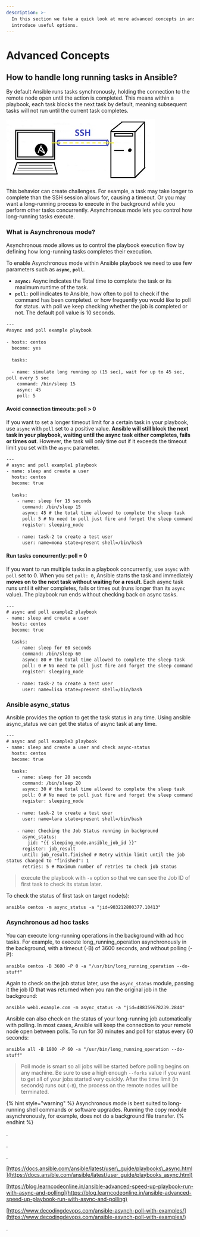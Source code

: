 ```yaml
---
description: >-
  In this section we take a quick look at more advanced concepts in ansible and
  introduce useful options.
---
```


# Advanced Concepts

## How to handle long running tasks in Ansible?

By default Ansible runs tasks synchronously, holding the connection to the remote node open until the action is completed. This means within a playbook, each task blocks the next task by default, meaning subsequent tasks will not run until the current task completes.

![](.gitbook/assets/adv-asyncpoll.jpg)

 This behavior can create challenges. For example, a task may take longer to complete than the SSH session allows for, causing a timeout. Or you may want a long-running process to execute in the background while you perform other tasks concurrently. Asynchronous mode lets you control how long-running tasks execute.

### What is Asynchronous mode?

Asynchronous mode allows us to control the playbook execution flow by defining how long-running tasks completes their execution.

To enable Asynchronous mode within Ansible playbook we need to use few parameters such as **`async`**, **`poll`**.

* **`async:`** Async indicates the Total time to complete the task or its maximum runtime of the task.
* **`poll:`** poll indicates to Ansible, how often to poll to check if the command has been completed. or how frequently you would like to poll for status. with poll we keep checking whether the job is completed or not. The default poll value is 10 seconds.

```text
---
#async and poll example playbook

- hosts: centos
  become: yes

  tasks:

  - name: simulate long running op (15 sec), wait for up to 45 sec, poll every 5 sec
    command: /bin/sleep 15
    async: 45
    poll: 5
```

#### Avoid connection timeouts: poll &gt; 0

 If you want to set a longer timeout limit for a certain task in your playbook, use `async` with `poll` set to a positive value. **Ansible will still block the next task in your playbook, waiting until the async task either completes, fails or times out**. However, the task will only time out if it exceeds the timeout limit you set with the `async` parameter.

```text
---
# async and poll example1 playbook
- name: sleep and create a user 
  hosts: centos
  become: true

  tasks:
    - name: sleep for 15 seconds
      command: /bin/sleep 15
      async: 45 # the total time allowed to complete the sleep task
      poll: 5 # No need to poll just fire and forget the sleep command
      register: sleeping_node

    - name: task-2 to create a test user
      user: name=mona state=present shell=/bin/bash
```

#### Run tasks concurrently: poll = 0

 If you want to run multiple tasks in a playbook concurrently, use `async` with `poll` set to 0. When you set `poll: 0`, Ansible starts the task and immediately **moves on to the next task without waiting for a result**. Each async task runs until it either completes, fails or times out \(runs longer than its `async` value\). The playbook run ends without checking back on async tasks.

```text
---
# async and poll example2 playbook
- name: sleep and create a user 
  hosts: centos
  become: true

  tasks:
    - name: sleep for 60 seconds
      command: /bin/sleep 60
      async: 80 # the total time allowed to complete the sleep task
      poll: 0 # No need to poll just fire and forget the sleep command
      register: sleeping_node

    - name: task-2 to create a test user
      user: name=lisa state=present shell=/bin/bash
```

### Ansible async\_status

Ansible provides the option to get the task status in any time. Using ansible async\_status we can get the status of async task at any time.

```text
---
# async and poll example3 playbook
- name: sleep and create a user and check async-status
  hosts: centos
  become: true

  tasks:
    - name: sleep for 20 seconds
      command: /bin/sleep 20
      async: 30 # the total time allowed to complete the sleep task
      poll: 0 # No need to poll just fire and forget the sleep command
      register: sleeping_node

    - name: task-2 to create a test user
      user: name=lara state=present shell=/bin/bash
      
    - name: Checking the Job Status running in background
      async_status:
        jid: "{{ sleeping_node.ansible_job_id }}"
      register: job_result
      until: job_result.finished # Retry within limit until the job status changed to "finished": 1
      retries: 5 # Maximum number of retries to check job status
```

> execute the playbook with `-v` option so that we can see the Job ID of first task to check its status later.

To check the status of first task on target  node\(s\):

```text
ansible centos -m async_status -a "jid=903212800377.10413" 
```

### Asynchronous ad hoc tasks

You can execute long-running operations in the background with ad hoc tasks. For example, to execute long\_running\_operation asynchronously in the background, with a timeout \(-B\) of 3600 seconds, and without polling \(-P\):

```text
ansible centos -B 3600 -P 0 -a "/usr/bin/long_running_operation --do-stuff"
```

Again  to check on the job status later, use the `async_status` module, passing it the job ID that was returned when you ran the original job in the background:

```text
ansible web1.example.com -m async_status -a "jid=488359678239.2844"
```

Ansible can also check on the status of your long-running job automatically with polling. In most cases, Ansible will keep the connection to your remote node open between polls. To run for 30 minutes and poll for status every 60 seconds:

```text
ansible all -B 1800 -P 60 -a "/usr/bin/long_running_operation --do-stuff"
```

> Poll mode is smart so all jobs will be started before polling begins on any machine. Be sure to use a high enough `--forks` value if you want to get all of your jobs started very quickly. After the time limit \(in seconds\) runs out \(`-B`\), the process on the remote nodes will be terminated.

{% hint style="warning" %}
Asynchronous mode is best suited to long-running shell commands or software upgrades. Running the copy module asynchronously, for example, does not do a background file transfer.
{% endhint %}

.

.

.

[https://docs.ansible.com/ansible/latest/user\_guide/playbooks\_async.html](https://docs.ansible.com/ansible/latest/user_guide/playbooks_async.html)

[https://blog.learncodeonline.in/ansible-advanced-speed-up-playbook-run-with-async-and-polling](https://blog.learncodeonline.in/ansible-advanced-speed-up-playbook-run-with-async-and-polling)

[https://www.decodingdevops.com/ansible-asynch-poll-with-examples/](https://www.decodingdevops.com/ansible-asynch-poll-with-examples/)

.





